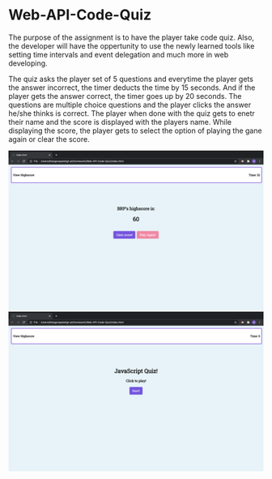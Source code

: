 # Web-API-Code-Quiz

The purpose of the assignment is to have the player take code quiz. Also, the developer will have the oppertunity to use the newly learned tools like setting time intervals and event delegation and much more in web developing.

The quiz asks the player set of 5 questions and everytime the player gets the answer incorrect, the timer deducts the time by 15 seconds. And if the player gets the answer correct, the timer goes up by 20 seconds. The questions are multiple choice questions and the player clicks the answer he/she thinks is correct. The player when done with the quiz gets to enetr their name and the score is displayed with the players name. While displaying the score, the player gets to select the option of playing the gane again or clear the score.

![alt text](https://github.com/Bhargava82/Web-API-Code-Quiz/blob/master/Screen%20Shot%202020-09-30(1).png)
![alt text](https://github.com/Bhargava82/Web-API-Code-Quiz/blob/master/Screen%20Shot%202020-09-30.png)
